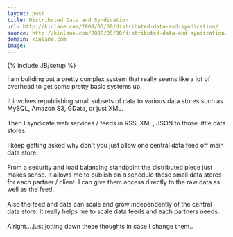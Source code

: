 ```yaml
---
layout: post
title: Distributed Data and Syndication
url: http://kinlane.com/2008/05/30/distributed-data-and-syndication/
source: http://kinlane.com/2008/05/30/distributed-data-and-syndication/
domain: kinlane.com
image: 
---
```

{% include JB/setup %}<p>I am building out a pretty complex system that really seems like a lot of overhead to get some pretty basic systems up.<br /><br />It involves republishing small subsets of data to various data stores such as MySQL, Amazon S3, GData, or just XML.<br /><br />Then I syndicate web services / feeds in RSS, XML, JSON to those little data stores.<br /><br />I keep getting asked why don't you just allow one central data feed off main data store.<br /><br />From a security and load balancing standpoint the distributed piece just makes sense.  It allows me to publish on a schedule these small data stores for each partner / client.   I can give them access directly to the raw data as well as the feed.<br /><br />Also the feed and data can scale and grow independently of the central data store.  It really helps me to scale data feeds and each partners needs.<br /><br />Alright....just jotting down these thoughts in case I change them..</p>
